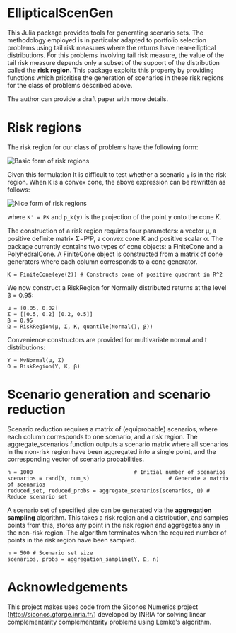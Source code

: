 # EllipticalScenGen

This Julia package provides tools for generating scenario sets. The methodology employed is in particular adapted to portfolio selection problems using tail risk measures where the returns have near-elliptical distributions. For this problems involving tail risk measure, the value of the tail risk measure depends only a subset of the support of the distribution called the **risk region**. This package exploits this property by providing functions which prioritise the generation of scenarios in these risk regions for the class of problems described above.

The author can provide a draft paper with more details.

# Risk regions

The risk region for our class of problems have the following form:

![Basic form of risk regions](https://bitbucket.org/fairbrot/ellipticalscengen.jl/raw/master/docs/riskregion1.png "Formula for risk regions")

Given this formulation It is difficult to test whether a scenario `y` is in the risk region. When `K` is a convex cone, the above expression can be rewritten as follows:

![Nice form of risk regions](https://bitbucket.org/fairbrot/ellipticalscengen.jl/raw/master/docs/riskregion2.png "Nice formula for risk regions")

where `K' = PK` and `p_k(y)` is the projection of the point y onto the cone K.

The construction of a risk region requires four parameters: a vector μ, a positive definite matrix Σ=PᵀP, a convex cone K and positive scalar α. The package currently contains two types of cone objects: a FiniteCone and a PolyhedralCone. A FiniteCone object is constructed from a matrix of cone generators where each column corresponds to a cone generator.

```
K = FiniteCone(eye(2)) # Constructs cone of positive quadrant in R^2
```

We now construct a RiskRegion for Normally distributed returns at the level β = 0.95:

```
μ = [0.05, 0.02]
Σ = [[0.5, 0.2] [0.2, 0.5]]
β = 0.95
Ω = RiskRegion(μ, Σ, K, quantile(Normal(), β))
```

Convenience constructors are provided for multivariate normal and t distributions:

```
Y = MvNormal(μ, Σ)
Ω = RiskRegion(Y, K, β)
```
# Scenario generation and scenario reduction

Scenario reduction requires a matrix of (equiprobable) scenarios, where each column
corresponds to one scenario, and a risk region. The aggregate_scenarios function
outputs a scenario matrix where all scenarios in the non-risk region have been aggregated into
a single point, and the corresponding vector of scenario probabilities.

```
n = 1000                                # Initial number of scenarios
scenarios = rand(Y, num_s)                         # Generate a matrix of scenarios
reduced_set, reduced_probs = aggregate_scenarios(scenarios, Ω) # Reduce scenario set
```

A scenario set of specified size can be generated via the **aggregation sampling** algorithm.
This takes a risk region and a distribution, and samples points from this, stores any point in the risk region
and aggregates any in the non-risk region. The algorithm terminates when the required number of points in the risk region have been sampled.

```
n = 500 # Scenario set size
scenarios, probs = aggregation_sampling(Y, Ω, n)
```

# Acknowledgements

This project makes uses code from the Siconos Numerics project
(http://siconos.gforge.inria.fr/) developed by INRIA for solving
linear complementarity complementarity problems using Lemke's
algorithm.